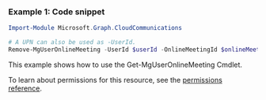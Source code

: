 ### Example 1: Code snippet

```powershellImport-Module Microsoft.Graph.CloudCommunications

# A UPN can also be used as -UserId.
Remove-MgUserOnlineMeeting -UserId $userId -OnlineMeetingId $onlineMeetingId
```
This example shows how to use the Get-MgUserOnlineMeeting Cmdlet.
To learn about permissions for this resource, see the [permissions reference](/graph/permissions-reference).


